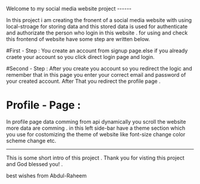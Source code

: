 Welcome to my social media website project ------

In this project i am creating the fronent of a social media website with 
using local-stroage for storing data and this stored data is used for 
authenticate and  authorizate the person who login in this website .
for using and check this frontend of website have some step are written below.

#First - Step :
You create an account from signup page.else if you already craete your account so you click direct login page and login.

#Second  - Step :
After you create you account so you redirect the logic and remember that in this page you enter your correct email and password of your created account.
After That you redirect the profile page .

# Profile - Page :
In profile page data comming from api dynamically you scroll the website more data are comming .
in this left side-bar have a theme section which you use for costomizing the theme of website like font-size change color scheme change etc.

-------
This is some short intro of this project .
Thank you for visting this project and God blessed you! .

best wishes from Abdul-Raheem
